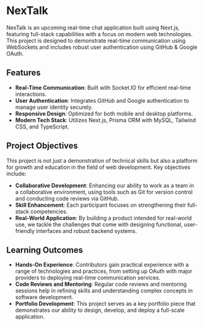# NexTalk

NexTalk is an upcoming real-time chat application built using Next.js, featuring full-stack capabilities with a focus on modern web technologies. This project is designed to demonstrate real-time communication using WebSockets and includes robust user authentication using GitHub & Google OAuth.

## Features

- **Real-Time Communication**: Built with Socket.IO for efficient real-time interactions.
- **User Authentication**: Integrates GitHub and Google authentication to manage user identity securely.
- **Responsive Design**: Optimized for both mobile and desktop platforms.
- **Modern Tech Stack**: Utilizes Next.js, Prisma ORM with MySQL, Tailwind CSS, and TypeScript.

## Project Objectives

This project is not just a demonstration of technical skills but also a platform for growth and education in the field of web development. Key objectives include:

- **Collaborative Development**: Enhancing our ability to work as a team in a collaborative environment, using tools such as Git for version control and conducting code reviews via GitHub.
- **Skill Enhancement**: Each participant focuses on strengthening their full-stack competencies.
- **Real-World Application**: By building a product intended for real-world use, we tackle the challenges that come with designing functional, user-friendly interfaces and robust backend systems.

## Learning Outcomes

- **Hands-On Experience**: Contributors gain practical experience with a range of technologies and practices, from setting up OAuth with major providers to deploying real-time communication services.
- **Code Reviews and Mentoring**: Regular code reviews and mentoring sessions help in refining skills and understanding complex concepts in software development.
- **Portfolio Development**: This project serves as a key portfolio piece that demonstrates our ability to design, develop, and deploy a full-scale application.
